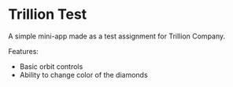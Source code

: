 # Trillion Test

A simple mini-app made as a test assignment for Trillion Company.

Features:
- Basic orbit controls
- Ability to change color of the diamonds
